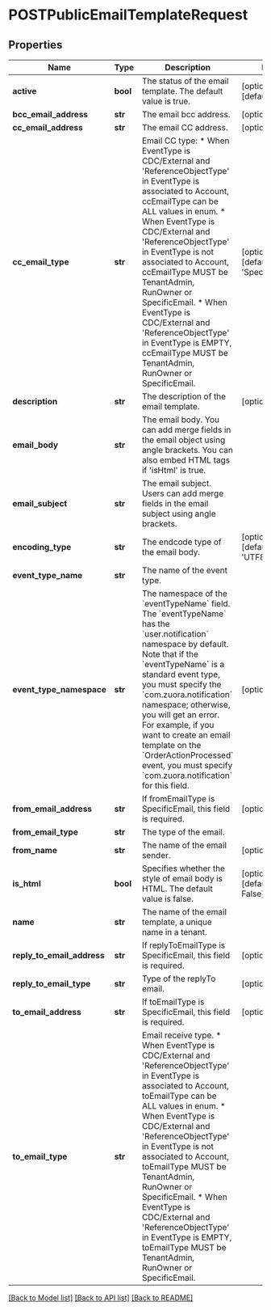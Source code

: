 # POSTPublicEmailTemplateRequest

## Properties
Name | Type | Description | Notes
------------ | ------------- | ------------- | -------------
**active** | **bool** | The status of the email template. The default value is true. | [optional] [default to True]
**bcc_email_address** | **str** | The email bcc address. | [optional] 
**cc_email_address** | **str** | The email CC address. | [optional] 
**cc_email_type** | **str** | Email CC type: * When EventType is CDC/External and &#39;ReferenceObjectType&#39; in EventType is associated to Account, ccEmailType can be ALL values in enum.  * When EventType is CDC/External and &#39;ReferenceObjectType&#39; in EventType is not associated to Account, ccEmailType MUST be TenantAdmin, RunOwner or SpecificEmail.  * When EventType is CDC/External and &#39;ReferenceObjectType&#39; in EventType is EMPTY, ccEmailType MUST be TenantAdmin, RunOwner or SpecificEmail. | [optional] [default to 'SpecificEmails']
**description** | **str** | The description of the email template. | [optional] 
**email_body** | **str** | The email body. You can add merge fields in the email object using angle brackets.  You can also embed HTML tags if &#39;isHtml&#39; is true. | 
**email_subject** | **str** | The email subject. Users can add merge fields in the email subject using angle brackets. | 
**encoding_type** | **str** | The endcode type of the email body. | [optional] [default to 'UTF8']
**event_type_name** | **str** | The name of the event type.   | 
**event_type_namespace** | **str** | The namespace of the &#x60;eventTypeName&#x60; field. The &#x60;eventTypeName&#x60; has the &#x60;user.notification&#x60; namespace by default.   Note that if the &#x60;eventTypeName&#x60; is a standard event type, you must specify the &#x60;com.zuora.notification&#x60; namespace; otherwise, you will get an error.  For example, if you want to create an email template on the &#x60;OrderActionProcessed&#x60; event, you must specify &#x60;com.zuora.notification&#x60; for this field.           | [optional] 
**from_email_address** | **str** | If fromEmailType is SpecificEmail, this field is required. | [optional] 
**from_email_type** | **str** | The type of the email. | 
**from_name** | **str** | The name of the email sender. | [optional] 
**is_html** | **bool** | Specifies whether the style of email body is HTML. The default value is false. | [optional] [default to False]
**name** | **str** | The name of the email template, a unique name in a tenant. | 
**reply_to_email_address** | **str** | If replyToEmailType is SpecificEmail, this field is required. | [optional] 
**reply_to_email_type** | **str** | Type of the replyTo email. | [optional] 
**to_email_address** | **str** | If toEmailType is SpecificEmail, this field is required. | [optional] 
**to_email_type** | **str** | Email receive type. * When EventType is CDC/External and &#39;ReferenceObjectType&#39; in EventType is associated to Account, toEmailType can be ALL values in enum.  * When EventType is CDC/External and &#39;ReferenceObjectType&#39; in EventType is not associated to Account, toEmailType MUST be TenantAdmin, RunOwner or SpecificEmail. * When EventType is CDC/External and &#39;ReferenceObjectType&#39; in EventType is EMPTY, toEmailType MUST be TenantAdmin, RunOwner or SpecificEmail. | 

[[Back to Model list]](../README.md#documentation-for-models) [[Back to API list]](../README.md#documentation-for-api-endpoints) [[Back to README]](../README.md)


